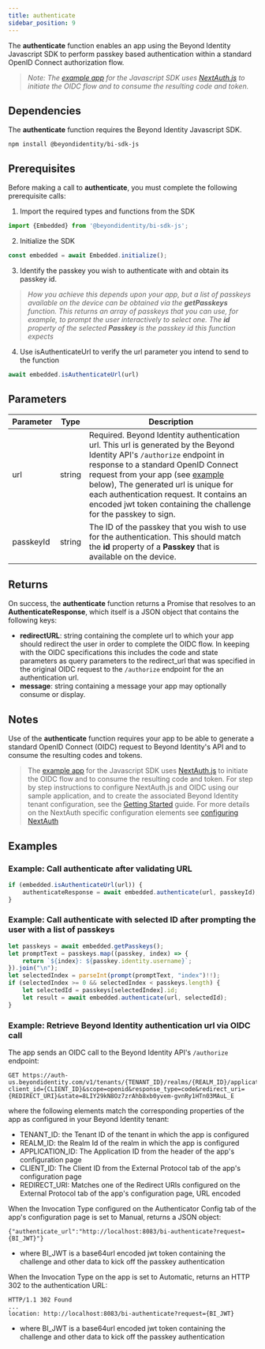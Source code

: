 ```yaml
---
title: authenticate
sidebar_position: 9
---
```


The **authenticate** function enables an app using the Beyond Identity Javascript SDK to perform passkey based authentication within a standard OpenID Connect authorization flow.  

> _Note: The [example app](https://github.com/gobeyondidentity/bi-sdk-js/tree/main/example) for the Javascript SDK uses [NextAuth.js](https://next-auth.js.org/getting-started/example) to initiate the OIDC flow and to consume the resulting code and token._  

## Dependencies
The **authenticate** function requires the Beyond Identity Javascript SDK.
```
npm install @beyondidentity/bi-sdk-js
```
## Prerequisites
Before making a call to **authenticate**, you must complete the following prerequisite calls:  

1. Import the required types and functions from the SDK
```javascript
import {Embedded} from '@beyondidentity/bi-sdk-js';
```  

2. Initialize the SDK
```javascript
const embedded = await Embedded.initialize();
```  

3. Identify the passkey you wish to authenticate with and obtain its passkey id.  
> _How you achieve this depends upon your app, but a list of passkeys available on the device can be obtained via the **getPasskeys** function. This returns an array of passkeys that you can use, for example, to prompt the user interactively to select one. The **id** property of the selected **Passkey** is the passkey id this function expects_

4. Use isAuthenticateUrl to verify the url parameter you intend to send to the function
```javascript
await embedded.isAuthenticateUrl(url)
```

## Parameters
| Parameter | Type |Description|
|---|---|---|
|url| string| Required. Beyond Identity authentication url. This url is generated by the Beyond Identity API's `/authorize` endpoint in response to a standard OpenID Connect request from your app (see [example](#example:-retrieve-beyond-identity-authentication-url-via-oidc-call) below), The generated url is unique for each authentication request. It contains an encoded jwt token containing the challenge for the passkey to sign.|
|passkeyId| string | The ID of the passkey that you wish to use for the authentication. This should match the **id** property of a **Passkey** that is available on the device.

## Returns
On success, the **authenticate** function returns a Promise that resolves to an **AuthenticateResponse**, which itself is a JSON object that contains the following keys:
  - **redirectURL**: string containing the complete url to which your app should redirect the user in order to complete the OIDC flow.  In keeping with the OIDC specifications this includes the code and state parameters as query parameters to the redirect_url that was specified in the original OIDC request to the `/authorize` endpoint for the an authentication url.
  - **message**: string containing a message your app may optionally consume or display.


## Notes
Use of the **authenticate** function requires your app to be able to generate a standard OpenID Connect (OIDC) request to Beyond Identity's API and to consume the resulting codes and tokens.  
>The [example app](https://github.com/gobeyondidentity/bi-sdk-js/tree/main/example) for the Javascript SDK uses [NextAuth.js](https://next-auth.js.org/getting-started/example) to initiate the OIDC flow and to consume the resulting code and token. 
For step by step instructions to configure NextAuth.js and OIDC using our sample application, and to create the associated Beyond Identity tenant configuration, see the [Getting Started](https://developer.beyondidentity.com/docs/v1/getting-started) guide.
For more details on the NextAuth specific configuration elements see [configuring NextAuth](https://developer.beyondidentity.com/docs/v1/sdks/javascript-sdk/integrate-with-beyondidentity#configuring-nextauth)

## Examples
### Example: Call **authenticate** after validating URL
```javascript
if (embedded.isAuthenticateUrl(url)) {
    authenticateResponse = await embedded.authenticate(url, passkeyId);
}
```
### Example: Call **authenticate** with selected ID after prompting the user with a list of passkeys
```javascript
let passkeys = await embedded.getPasskeys();
let promptText = passkeys.map((passkey, index) => {
    return `${index}: ${passkey.identity.username}`;
}).join("\n");
let selectedIndex = parseInt(prompt(promptText, "index")!!);
if (selectedIndex >= 0 && selectedIndex < passkeys.length) {
    let selectedId = passkeys[selectedIndex].id;
    let result = await embedded.authenticate(url, selectedId);
}
```
### Example: Retrieve Beyond Identity authentication url via OIDC call

The app sends an OIDC call to the Beyond Identity API's `/authorize` endpoint:
```
GET https://auth-us.beyondidentity.com/v1/tenants/{TENANT_ID}/realms/{REALM_ID}/applications/{APPLICATION_ID}/authorize?client_id={CLIENT_ID}&scope=openid&response_type=code&redirect_uri={REDIRECT_URI}&state=8LIY29kN8Oz7zrAhb8xb0yvem-gvnRy1HTn03MAuL_E 
```
where the following elements match the corresponding  properties of the app as configured in your Beyond Identity tenant:
 * TENANT_ID: the Tenant ID of the tenant in which the app is configured
 * REALM_ID: the Realm Id of the realm in which the app is configured
 * APPLICATION_ID: The Application ID from the header of the app's configuration page
 * CLIENT_ID: The Client ID from the External Protocol tab of the app's configuration page
 * REDIRECT_URI: Matches one of the Redirect URIs configured on the External Protocol tab of the app's configuration page, URL encoded

When the Invocation Type configured on the Authenticator Config tab of the app's configuration page is set to Manual, returns a JSON object:
```
{"authenticate_url":"http://localhost:8083/bi-authenticate?request={BI_JWT}"}
```
 * where BI_JWT is a base64url encoded jwt token containing the challenge and other data to kick off the passkey authentication

 When the Invocation Type on the app is set to Automatic, returns an HTTP 302 to the authentication URL:  
```
HTTP/1.1 302 Found
...
location: http://localhost:8083/bi-authenticate?request={BI_JWT}
```  
 * where BI_JWT is a base64url encoded jwt token containing the challenge and other data to kick off the passkey authentication